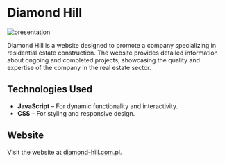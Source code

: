 
# Diamond Hill

![presentation](image/presentation.gif)

Diamond Hill is a website designed to promote a company specializing in residential estate construction. The website provides detailed information about ongoing and completed projects, showcasing the quality and expertise of the company in the real estate sector.

## Technologies Used

- **JavaScript** – For dynamic functionality and interactivity.
- **CSS** – For styling and responsive design.

## Website

Visit the website at [diamond-hill.com.pl](https://diamond-hill.com.pl/).

